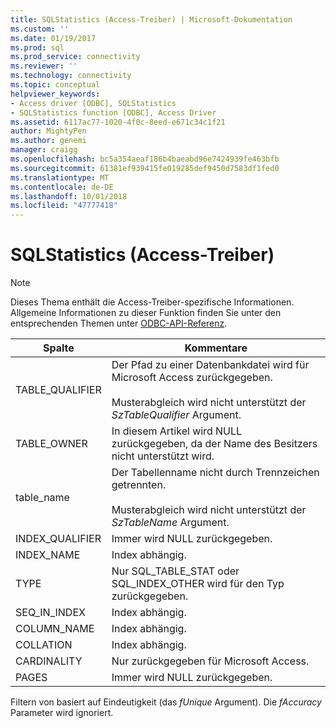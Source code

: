 ```yaml
---
title: SQLStatistics (Access-Treiber) | Microsoft-Dokumentation
ms.custom: ''
ms.date: 01/19/2017
ms.prod: sql
ms.prod_service: connectivity
ms.reviewer: ''
ms.technology: connectivity
ms.topic: conceptual
helpviewer_keywords:
- Access driver [ODBC], SQLStatistics
- SQLStatistics function [ODBC], Access Driver
ms.assetid: 6117ac77-1020-4f0c-8eed-e671c34c1f21
author: MightyPen
ms.author: genemi
manager: craigg
ms.openlocfilehash: bc5a354aeaf186b4baeabd96e7424939fe463bfb
ms.sourcegitcommit: 61381ef939415fe019285def9450d7583df1fed0
ms.translationtype: MT
ms.contentlocale: de-DE
ms.lasthandoff: 10/01/2018
ms.locfileid: "47777418"
---
```

# <a name="sqlstatistics-access-driver"></a>SQLStatistics (Access-Treiber)
> [!NOTE]  
>  Dieses Thema enthält die Access-Treiber-spezifische Informationen. Allgemeine Informationen zu dieser Funktion finden Sie unter den entsprechenden Themen unter [ODBC-API-Referenz](../../odbc/reference/syntax/odbc-api-reference.md).  
  
|Spalte|Kommentare|  
|------------|--------------|  
|TABLE_QUALIFIER|Der Pfad zu einer Datenbankdatei wird für Microsoft Access zurückgegeben.<br /><br /> Musterabgleich wird nicht unterstützt der *SzTableQualifier* Argument.|  
|TABLE_OWNER|In diesem Artikel wird NULL zurückgegeben, da der Name des Besitzers nicht unterstützt wird.|  
|table_name|Der Tabellenname nicht durch Trennzeichen getrennten.<br /><br /> Musterabgleich wird nicht unterstützt der *SzTableName* Argument.|  
|INDEX_QUALIFIER|Immer wird NULL zurückgegeben.|  
|INDEX_NAME|Index abhängig.|  
|TYPE|Nur SQL_TABLE_STAT oder SQL_INDEX_OTHER wird für den Typ zurückgegeben.|  
|SEQ_IN_INDEX|Index abhängig.|  
|COLUMN_NAME|Index abhängig.|  
|COLLATION|Index abhängig.|  
|CARDINALITY|Nur zurückgegeben für Microsoft Access.|  
|PAGES|Immer wird NULL zurückgegeben.|  
  
 Filtern von basiert auf Eindeutigkeit (das *fUnique* Argument). Die *fAccuracy* Parameter wird ignoriert.
